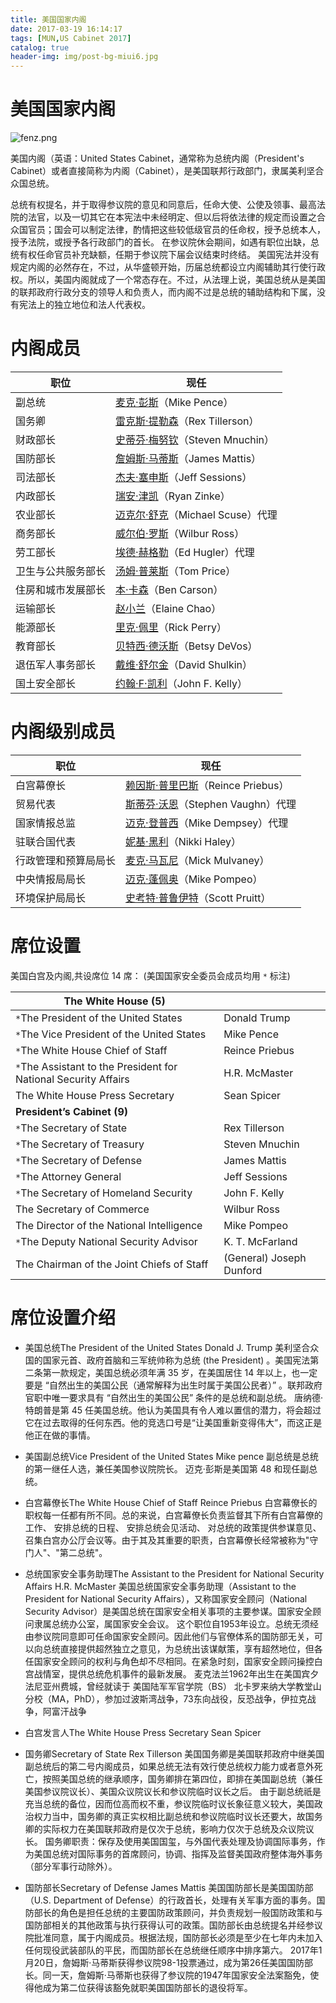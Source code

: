 ```yaml
---
title: 美国国家内阁
date: 2017-03-19 16:14:17
tags: [MUN,US Cabinet 2017]
catalog: true
header-img: img/post-bg-miui6.jpg
---
```

# 美国国家内阁

![fenz.png](https://ooo.0o0.ooo/2017/03/19/58ce212fd8975.png)

美国内阁（英语：United States Cabinet，通常称为总统内阁（President's Cabinet）或者直接简称为内阁（Cabinet），是美国联邦行政部门，隶属美利坚合众国总统。

总统有权提名，并于取得参议院的意见和同意后，任命大使、公使及领事、最高法院的法官，以及一切其它在本宪法中未经明定、但以后将依法律的规定而设置之合众国官员；国会可以制定法律，酌情把这些较低级官员的任命权，授予总统本人，授予法院，或授予各行政部门的首长。
在参议院休会期间，如遇有职位出缺，总统有权任命官员补充缺额，任期于参议院下届会议结束时终结。
美国宪法并没有规定内阁的必然存在，不过，从华盛顿开始，历届总统都设立内阁辅助其行使行政权。所以，美国内阁就成了一个常态存在。不过，从法理上说，美国总统从是美国的联邦政府行政分支的领导人和负责人，而内阁不过是总统的辅助结构和下属，没有宪法上的独立地位和法人代表权。

# 内阁成员

| 职位        | 现任                                       |
| --------- | ---------------------------------------- |
| 副总统       | [麦克·彭斯](https://zh.wikipedia.org/wiki/%E9%BA%A5%E5%85%8B%C2%B7%E5%BD%AD%E6%96%AF)（Mike Pence） |
| 国务卿       | [雷克斯·提勒森](https://zh.wikipedia.org/wiki/%E9%9B%B7%E5%85%8B%E6%96%AF%C2%B7%E6%8F%90%E5%8B%92%E6%A3%AE)（Rex Tillerson） |
| 财政部长      | [史蒂芬·梅努钦](https://zh.wikipedia.org/wiki/%E5%8F%B2%E8%92%82%E8%8A%AC%C2%B7%E6%A2%85%E5%8A%AA%E6%AC%BD)（Steven Mnuchin） |
| 国防部长      | [詹姆斯·马蒂斯](https://zh.wikipedia.org/wiki/%E8%A9%B9%E5%A7%86%E6%96%AF%C2%B7%E9%A9%AC%E8%92%82%E6%96%AF)（James Mattis） |
| 司法部长      | [杰夫·塞申斯](https://zh.wikipedia.org/wiki/%E5%82%91%E5%A4%AB%C2%B7%E5%A1%9E%E7%94%B3%E6%96%AF)（Jeff Sessions） |
| 内政部长      | [瑞安·津凯](https://zh.wikipedia.org/wiki/%E7%91%9E%E5%AE%89%C2%B7%E6%B4%A5%E5%87%B1)（Ryan Zinke） |
| 农业部长      | [迈克尔·舒克](https://zh.wikipedia.org/w/index.php?title=%E9%82%81%E5%85%8B%E7%88%BE%C2%B7%E8%88%92%E5%85%8B&action=edit&redlink=1)（Michael Scuse）代理 |
| 商务部长      | [威尔伯·罗斯](https://zh.wikipedia.org/wiki/%E5%A8%81%E5%B0%94%E4%BC%AF%C2%B7%E7%BD%97%E6%96%AF)（Wilbur Ross） |
| 劳工部长      | [埃德·赫格勒](https://zh.wikipedia.org/w/index.php?title=%E6%84%9B%E5%BE%B7%E8%8F%AF%C2%B7C%C2%B7%E8%B5%AB%E6%A0%BC%E5%8B%92&action=edit&redlink=1)（Ed Hugler）代理 |
| 卫生与公共服务部长 | [汤姆·普莱斯](https://zh.wikipedia.org/wiki/%E6%B9%AF%E5%A7%86%C2%B7%E6%99%AE%E8%90%8A%E6%96%AF)（Tom Price） |
| 住房和城市发展部长 | [本·卡森](https://zh.wikipedia.org/wiki/%E6%9C%AC%C2%B7%E5%8D%A1%E6%A3%AE)（Ben Carson） |
| 运输部长      | [赵小兰](https://zh.wikipedia.org/wiki/%E8%B6%99%E5%B0%8F%E8%98%AD)（Elaine Chao） |
| 能源部长      | [里克·佩里](https://zh.wikipedia.org/wiki/%E9%87%8C%E5%85%8B%C2%B7%E4%BD%A9%E9%87%8C)（Rick Perry） |
| 教育部长      | [贝特西·德沃斯](https://zh.wikipedia.org/wiki/%E8%B2%9D%E7%89%B9%E8%A5%BF%C2%B7%E5%BE%B7%E6%B2%83%E6%96%AF)（Betsy DeVos） |
| 退伍军人事务部长  | [戴维·舒尔金](https://zh.wikipedia.org/wiki/%E6%88%B4%E7%BB%B4%C2%B7%E8%88%92%E5%B0%94%E9%87%91)（David Shulkin） |
| 国土安全部长    | [约翰·F·凯利](https://zh.wikipedia.org/wiki/%E7%BA%A6%E7%BF%B0%C2%B7%E5%BC%97%E6%9C%97%E8%A5%BF%E6%96%AF%C2%B7%E5%87%AF%E5%88%A9)（John F. Kelly） |



# 内阁级别成员

| 职位         | 现任                                       |
| ---------- | ---------------------------------------- |
| 白宫幕僚长      | [赖因斯·普里巴斯](https://zh.wikipedia.org/wiki/%E8%B5%96%E5%9B%A0%E6%96%AF%C2%B7%E6%99%AE%E9%87%8C%E5%B7%B4%E6%96%AF)（Reince Priebus） |
| 贸易代表       | [斯蒂芬·沃恩](https://zh.wikipedia.org/w/index.php?title=%E6%96%AF%E8%92%82%E8%8A%AC%C2%B7%E6%B2%83%E6%81%A9&action=edit&redlink=1)（Stephen Vaughn）代理 |
| 国家情报总监     | [迈克·登普西](https://zh.wikipedia.org/w/index.php?title=%E9%82%81%E5%85%8B%C2%B7%E7%99%BB%E6%99%AE%E8%A5%BF_(%E6%83%85%E5%A0%B1%E5%93%A1)&action=edit&redlink=1)（Mike Dempsey）代理 |
| 驻联合国代表     | [妮基·黑利](https://zh.wikipedia.org/wiki/%E5%A6%AE%E5%9F%BA%C2%B7%E9%BB%91%E5%88%A9)（Nikki Haley） |
| 行政管理和预算局局长 | [麦克·马瓦尼](https://zh.wikipedia.org/wiki/%E9%BA%A5%E5%85%8B%C2%B7%E9%A6%AC%E7%93%A6%E5%B0%BC)（Mick Mulvaney） |
| 中央情报局局长    | [迈克·蓬佩奥](https://zh.wikipedia.org/wiki/%E9%82%81%E5%85%8B%C2%B7%E8%93%AC%E4%BD%A9%E5%A5%A7)（Mike Pompeo） |
| 环境保护局局长    | [史考特·普鲁伊特](https://zh.wikipedia.org/wiki/%E5%8F%B2%E8%80%83%E7%89%B9%C2%B7%E6%99%AE%E9%AD%AF%E4%BC%8A%E7%89%B9)（Scott Pruitt） |



# 席位设置

美国白宫及内阁,共设席位 14 席：
(美国国家安全委员会成员均用 ``` * ``` 标注)

| **The  White House (5)**                 |                          |
| ---------------------------------------- | ------------------------ |
| ```*```The President of the United States | Donald Trump             |
| ```*```The Vice President of the United  States | Mike Pence               |
| ```*```The White House Chief of Staff    | Reince Priebus           |
| ```*```The Assistant to the  President for National Security Affairs | H.R. McMaster            |
| The White House Press Secretary          | Sean Spicer              |
| **President’s Cabinet  (9)**             |                          |
| ```*```The Secretary of State            | Rex  Tillerson           |
| ```*```The Secretary of Treasury         | Steven  Mnuchin          |
| ```*```The Secretary of Defense          | James  Mattis            |
| ```*```The Attorney General              | Jeff  Sessions           |
| ```*```The Secretary of Homeland Security | John F. Kelly            |
| The Secretary of Commerce                | Wilbur Ross              |
| The Director of the National  Intelligence | Mike Pompeo              |
| ```*```The Deputy National Security Advisor | K.  T. McFarland         |
| The Chairman of the Joint Chiefs of  Staff | (General) Joseph Dunford |

# 席位设置介绍

- 美国总统The President of the United States 
Donald J. Trump
美利坚合众国的国家元首、政府首脑和三军统帅称为总统 (the President) 。美国宪法第二条第一款规定，美国总统必须年满 35 岁，在美国居住 14 年以上，也一定要是 “自然出生的美国公民（通常解释为出生时属于美国公民者）” 。联邦政府官职中唯一要求具有 “自然出生的美国公民” 条件的是总统和副总统。
唐纳德·特朗普是第 45 任美国总统。他认为美国具有令人难以置信的潜力，将会超过它在过去取得的任何东西。他的竞选口号是“让美国重新变得伟大”，而这正是他正在做的事情。

- 美国副总统Vice President of the United States
Mike pence
副总统是总统的第一继任人选，兼任美国参议院院长。
迈克·彭斯是美国第 48 和现任副总统。

- 白宫幕僚长The White House Chief of Staff
Reince Priebus
白宫幕僚长的职权每一任都有所不同。总的来说，白宫幕僚长负责监督其下所有白宫幕僚的工作、 安排总统的日程、 安排总统会见活动、 对总统的政策提供参谋意见、 召集白宫办公厅会议等。由于其及其重要的职责，白宫幕僚长经常被称为"守门人"、"第二总统"。

- 总统国家安全事务助理The Assistant to the President for National Security Affairs
H.R. McMaster
美国总统国家安全事务助理（Assistant to the President for National Security Affairs），又称国家安全顾问（National Security Advisor）是美国总统在国家安全相关事项的主要参谋。国家安全顾问隶属总统办公室，属国家安全会议。
这个职位自1953年设立。总统无须经由参议院同意即可任命国家安全顾问。因此他们与官僚体系的国防部无关，可以向总统直接提供超然独立之意见，为总统出该谋献策，享有超然地位，但各任国家安全顾问的权利与角色却不尽相同。在紧急时刻，国家安全顾问操控白宫战情室，提供总统危机事件的最新发展。
麦克法兰1962年出生在美国宾夕法尼亚州费城，曾经就读于	美国陆军军官学院（BS）
北卡罗来纳大学教堂山分校（MA，PhD），参加过波斯湾战争，73东向战役，反恐战争，伊拉克战争，阿富汗战争

- 白宫发言人The White House Press Secretary
Sean Spicer

- 国务卿Secretary of State
Rex Tillerson
美国国务卿是美国联邦政府中继美国副总统后的第二号内阁成员，如果总统无法有效行使总统权力能力或者意外死亡，按照美国总统的继承顺序，国务卿排在第四位，即排在美国副总统（兼任美国参议院议长）、美国众议院议长和参议院临时议长之后。
由于副总统祇是充当总统的备位，因而位高而权不重，参议院临时议长象征意义较大，美国政治权力当中，国务卿的真正实权相比副总统和参议院临时议长还要大，故国务卿的实际权力在美国联邦政府是仅次于总统，影响力仅次于总统及众议院议长。
国务卿职责：保存及使用美国国玺，与外国代表处理及协调国际事务，作为美国总统对国际事务的首席顾问，协调、指挥及监督美国政府整体海外事务（部分军事行动除外）。

- 国防部长Secretary of Defense
James Mattis
美国国防部长是美国国防部（U.S. Department of Defense）的行政首长，处理有关军事方面的事务。国防部长的角色是担任总统的主要国防政策顾问，并负责规划一般国防政策和与国防部相关的其他政策与执行获得认可的政策。国防部长由总统提名并经参议院批准同意，属于内阁成员。根据法规，国防部长必须是至少在七年内未加入任何现役武装部队的平民，而国防部长在总统继任顺序中排序第六。
2017年1月20日，詹姆斯·马蒂斯获得参议院98-1投票通过，成为第26任美国国防部长。同一天，詹姆斯·马蒂斯也获得了参议院的1947年国家安全法案豁免，使得他成为第二位获得该豁免就职美国国防部长的退役将军。
